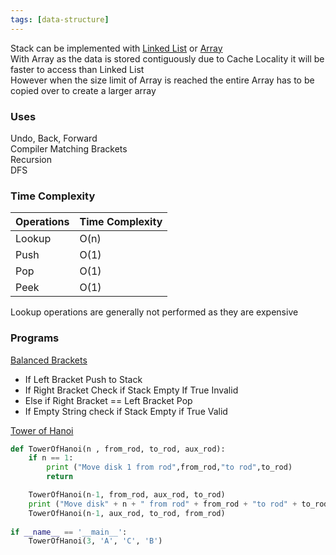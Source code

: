 ```yaml
---
tags: [data-structure]
---
```


Stack can be implemented with [Linked List](Linked%20List.md) or [Array](Array.md)  
With Array as the data is stored contiguously due to Cache Locality it will be faster to access than Linked List  
However when the size limit of Array is reached the entire Array has to be copied over to create a larger array

### Uses

Undo, Back, Forward  
Compiler Matching Brackets  
Recursion  
DFS

### Time Complexity

| Operations | Time Complexity |
| ---------- | --------------- |
| Lookup     | O(n)            |
| Push       | O(1)            |
| Pop        | O(1)            |
| Peek       | O(1)            |

Lookup operations are generally not performed as they are expensive

### Programs

<u>Balanced Brackets</u>  
- If Left Bracket Push to Stack  
- If Right Bracket Check if Stack Empty If True Invalid  
- Else if Right Bracket == Left Bracket Pop  
- If Empty String check if Stack Empty if True Valid

<u>Tower of Hanoi</u>

````python
def TowerOfHanoi(n , from_rod, to_rod, aux_rod):
	if n == 1:
		print ("Move disk 1 from rod",from_rod,"to rod",to_rod)
		return

	TowerOfHanoi(n-1, from_rod, aux_rod, to_rod)
	print ("Move disk" + n + " from rod" + from_rod + "to rod" + to_rod)
	TowerOfHanoi(n-1, aux_rod, to_rod, from_rod)
	
if __name__ == '__main__':
	TowerOfHanoi(3, 'A', 'C', 'B')
````
